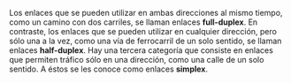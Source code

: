 Los enlaces que se pueden utilizar en ambas direcciones al mismo tiempo, como un camino con dos carriles, se llaman enlaces **full-duplex**. En contraste, los enlaces que se pueden utilizar en cualquier dirección, pero sólo una a la vez, como una vía de ferrocarril de un solo sentido, se llaman enlaces **half-duplex**. Hay una tercera categoría que consiste en enlaces que permiten tráfico sólo en una dirección, como una calle de un solo sentido. A éstos se les conoce como enlaces **simplex**.